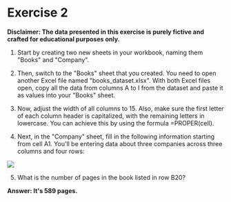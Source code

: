 # Exercise 2

**Disclaimer: The data presented in this exercise is purely fictive and crafted for educational purposes only.**

1. Start by creating two new sheets in your workbook, naming them "Books" and "Company".

2. Then, switch to the "Books" sheet that you created. You need to open another Excel file named "books_dataset.xlsx". With both Excel files open, copy all the data from columns A to I from the dataset and paste it as values into your "Books" sheet.

3. Now, adjust the width of all columns to 15. Also, make sure the first letter of each column header is capitalized, with the remaining letters in lowercase. You can achieve this by using the formula =PROPER(cell).

4. Next, in the "Company" sheet, fill in the following information starting from cell A1. You'll be entering data about three companies across three columns and four rows:

![](https://www.googleapis.com/download/storage/v1/b/kaggle-user-content/o/inbox%2F17427131%2Fb55572ac2c10021020318ba1e1abed41%2F_2024-04-10_140753740.png?generation=1712750874461348&alt=media)

5. What is the number of pages in the book listed in row B20?

**Answer: It's 589 pages.**
